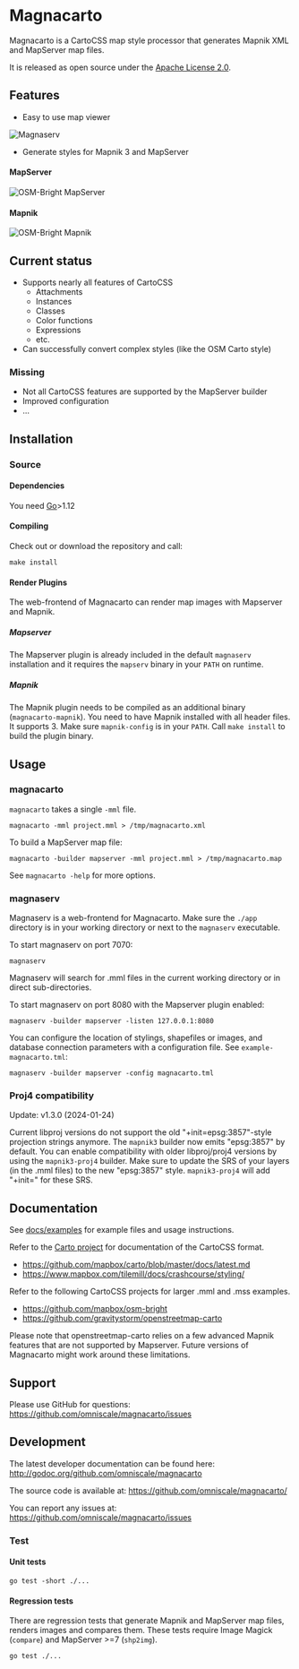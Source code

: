 Magnacarto
==========


Magnacarto is a CartoCSS map style processor that generates Mapnik XML and MapServer map files.


It is released as open source under the [Apache License 2.0][].

[Apache License 2.0]: http://www.apache.org/licenses/LICENSE-2.0.html



Features
--------

* Easy to use map viewer

![Magnaserv](./docs/magnaserv.png)


* Generate styles for Mapnik 3 and MapServer

#### MapServer
![OSM-Bright MapServer](./docs/osm-bright-mapserver.png)

#### Mapnik

![OSM-Bright Mapnik](./docs/osm-bright-mapnik.png)


Current status
--------------

- Supports nearly all features of CartoCSS
  - Attachments
  - Instances
  - Classes
  - Color functions
  - Expressions
  - etc.
- Can successfully convert complex styles (like the OSM Carto style)

### Missing ###

- Not all CartoCSS features are supported by the MapServer builder
- Improved configuration
- ...

Installation
------------

### Source

#### Dependencies

You need [Go][]>1.12

[Go]: https://golang.org

#### Compiling

Check out or download the repository and call:

    make install


#### Render Plugins

The web-frontend of Magnacarto can render map images with Mapserver and Mapnik.

##### Mapserver

The Mapserver plugin is already included in the default `magnaserv` installation and it requires the `mapserv` binary in your `PATH` on runtime.


##### Mapnik

The Mapnik plugin needs to be compiled as an additional binary (`magnacarto-mapnik`). You need to have Mapnik installed with all header files. It supports 3. Make sure `mapnik-config` is in your `PATH`. Call `make install` to build the plugin binary.

Usage
-----

### magnacarto

`magnacarto` takes a single `-mml` file.

    magnacarto -mml project.mml > /tmp/magnacarto.xml

To build a MapServer map file:

    magnacarto -builder mapserver -mml project.mml > /tmp/magnacarto.map

See `magnacarto -help` for more options.

### magnaserv


Magnaserv is a web-frontend for Magnacarto. Make sure the `./app` directory is in your working directory or next to the `magnaserv` executable.


To start magnaserv on port 7070:

    magnaserv

Magnaserv will search for .mml files in the current working directory or in direct sub-directories.

To start magnaserv on port 8080 with the Mapserver plugin enabled:

    magnaserv -builder mapserver -listen 127.0.0.1:8080

You can configure the location of stylings, shapefiles or images, and database connection parameters with a configuration file. See `example-magnacarto.tml`:

    magnaserv -builder mapserver -config magnacarto.tml


### Proj4 compatibility

Update: v1.3.0 (2024-01-24)

Current libproj versions do not support the old "+init=epsg:3857"-style projection strings anymore. The `mapnik3` builder now emits "epsg:3857" by default. You can enable compatibility with older libproj/proj4 versions by using the `mapnik3-proj4` builder. Make sure to update the SRS of your layers (in the .mml files) to the new "epsg:3857" style. `mapnik3-proj4` will add "+init=" for these SRS.


Documentation
-------------

See [docs/examples](https://github.com/omniscale/magnacarto/tree/master/docs/examples) for example files and usage instructions.

Refer to the [Carto project](https://github.com/mapbox/carto) for documentation of the CartoCSS format.

- https://github.com/mapbox/carto/blob/master/docs/latest.md
- https://www.mapbox.com/tilemill/docs/crashcourse/styling/

Refer to the following CartoCSS projects for larger .mml and .mss examples.

- https://github.com/mapbox/osm-bright
- https://github.com/gravitystorm/openstreetmap-carto

Please note that openstreetmap-carto relies on a few advanced Mapnik features that are not supported by Mapserver. Future versions of Magnacarto might work around these limitations.


Support
-------

Please use GitHub for questions: <https://github.com/omniscale/magnacarto/issues>


Development
-----------

The latest developer documentation can be found here: <http://godoc.org/github.com/omniscale/magnacarto>

The source code is available at: <https://github.com/omniscale/magnacarto/>

You can report any issues at: <https://github.com/omniscale/magnacarto/issues>

### Test ###

#### Unit tests ####

    go test -short ./...


#### Regression tests ####

There are regression tests that generate Mapnik and MapServer map files, renders images and compares them.
These tests require Image Magick (`compare`) and MapServer >=7 (`shp2img`).

    go test ./...
